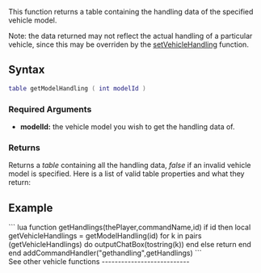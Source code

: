 This function returns a table containing the handling data of the specified vehicle model.

Note: the data returned may not reflect the actual handling of a particular vehicle, since this may be overriden by the [setVehicleHandling](/docs/setVehicleHandling.md "wikilink") function.

Syntax
------

``` lua
table getModelHandling ( int modelId ) 
```

### Required Arguments

-   **modelId:** the vehicle model you wish to get the handling data of.

### Returns

Returns a *table* containing all the handling data, *false* if an invalid vehicle model is specified. Here is a list of valid table properties and what they return:

Example
-------

<section name="Server" class="server" show="true">
``` lua
function getHandlings(thePlayer,commandName,id) 
   if id then
     local getVehicleHandlings = getModelHandling(id) 
        for k in pairs (getVehicleHandlings) do 
           outputChatBox(tostring(k)) 
        end
   else return end 
end
addCommandHandler("gethandling",getHandlings)
```

</section>
See other vehicle functions
---------------------------
